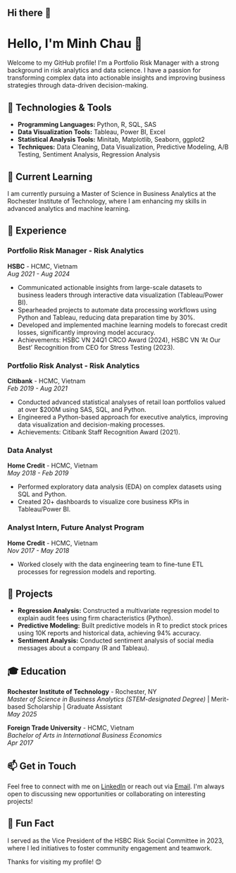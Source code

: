 ## Hi there 👋

# Hello, I'm Minh Chau 👋

Welcome to my GitHub profile! I'm a Portfolio Risk Manager with a strong background in risk analytics and data science. I have a passion for transforming complex data into actionable insights and improving business strategies through data-driven decision-making.

## 🔧 Technologies & Tools

- **Programming Languages:** Python, R, SQL, SAS
- **Data Visualization Tools:** Tableau, Power BI, Excel
- **Statistical Analysis Tools:** Minitab, Matplotlib, Seaborn, ggplot2
- **Techniques:** Data Cleaning, Data Visualization, Predictive Modeling, A/B Testing, Sentiment Analysis, Regression Analysis

## 🌱 Current Learning

I am currently pursuing a Master of Science in Business Analytics at the Rochester Institute of Technology, where I am enhancing my skills in advanced analytics and machine learning.

## 💼 Experience

### Portfolio Risk Manager - Risk Analytics
**HSBC** - HCMC, Vietnam  
_Aug 2021 - Aug 2024_  
- Communicated actionable insights from large-scale datasets to business leaders through interactive data visualization (Tableau/Power BI).
- Spearheaded projects to automate data processing workflows using Python and Tableau, reducing data preparation time by 30%.
- Developed and implemented machine learning models to forecast credit losses, significantly improving model accuracy.
- Achievements: HSBC VN 24Q1 CRCO Award (2024), HSBC VN ‘At Our Best’ Recognition from CEO for Stress Testing (2023).

### Portfolio Risk Analyst - Risk Analytics
**Citibank** - HCMC, Vietnam  
_Feb 2019 - Aug 2021_  
- Conducted advanced statistical analyses of retail loan portfolios valued at over $200M using SAS, SQL, and Python.
- Engineered a Python-based approach for executive analytics, improving data visualization and decision-making processes.
- Achievements: Citibank Staff Recognition Award (2021).

### Data Analyst
**Home Credit** - HCMC, Vietnam  
_May 2018 - Feb 2019_  
- Performed exploratory data analysis (EDA) on complex datasets using SQL and Python.
- Created 20+ dashboards to visualize core business KPIs in Tableau/Power BI.

### Analyst Intern, Future Analyst Program
**Home Credit** - HCMC, Vietnam  
_Nov 2017 - May 2018_  
- Worked closely with the data engineering team to fine-tune ETL processes for regression models and reporting.

## 📂 Projects

- **Regression Analysis:** Constructed a multivariate regression model to explain audit fees using firm characteristics (Python).
- **Predictive Modeling:** Built predictive models in R to predict stock prices using 10K reports and historical data, achieving 94% accuracy.
- **Sentiment Analysis:** Conducted sentiment analysis of social media messages about a company (R and Tableau).

## 🎓 Education

**Rochester Institute of Technology** - Rochester, NY  
_Master of Science in Business Analytics (STEM-designated Degree)_ | Merit-based Scholarship | Graduate Assistant  
_May 2025_

**Foreign Trade University** - HCMC, Vietnam  
_Bachelor of Arts in International Business Economics_  
_Apr 2017_

## 📫 Get in Touch

Feel free to connect with me on [LinkedIn](https://linkedin.com/in/minhchau2101/) or reach out via [Email](mailto:nickchau2101@gmail.com). I'm always open to discussing new opportunities or collaborating on interesting projects!

## 🌟 Fun Fact

I served as the Vice President of the HSBC Risk Social Committee in 2023, where I led initiatives to foster community engagement and teamwork.

Thanks for visiting my profile! 😊

<!--
**nickchau2101/nickchau2101** is a ✨ _special_ ✨ repository because its `README.md` (this file) appears on your GitHub profile.

Here are some ideas to get you started:

- 🔭 I’m currently working on ...
- 🌱 I’m currently learning ...
- 👯 I’m looking to collaborate on ...
- 🤔 I’m looking for help with ...
- 💬 Ask me about ...
- 📫 How to reach me: ...
Feel free to connect with me on [LinkedIn](https://linkedin.com/in/minhchau2101/) or reach out via [Email](mailto:nickchau2101@gmail.com). I'm always open to discussing new opportunities or collaborating on interesting projects!

- ⚡ Fun fact: ...
I served as the Vice President of the HSBC Risk Social Committee in 2023, where I led initiatives to foster community engagement and teamwork.

Thanks for visiting my profile! 😊
-->
